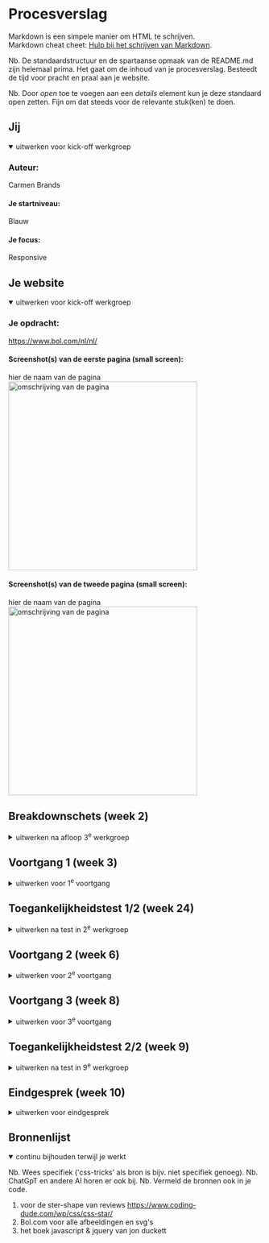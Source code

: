 # Procesverslag
Markdown is een simpele manier om HTML te schrijven.  
Markdown cheat cheet: [Hulp bij het schrijven van Markdown](https://github.com/adam-p/markdown-here/wiki/Markdown-Cheatsheet).

Nb. De standaardstructuur en de spartaanse opmaak van de README.md zijn helemaal prima. Het gaat om de inhoud van je procesverslag. Besteedt de tijd voor pracht en praal aan je website.

Nb. Door *open* toe te voegen aan een *details* element kun je deze standaard open zetten. Fijn om dat steeds voor de relevante stuk(ken) te doen.





## Jij

<details open>
  <summary>uitwerken voor kick-off werkgroep</summary>

  ### Auteur:
  Carmen Brands

  #### Je startniveau:
  Blauw

  #### Je focus:
 Responsive 
 
</details>





## Je website

<details open>
  <summary>uitwerken voor kick-off werkgroep</summary>

  ### Je opdracht:
  https://www.bol.com/nl/nl/

  #### Screenshot(s) van de eerste pagina (small screen): 
  hier de naam van de pagina  
  <img src="readme-images/homescreen.jpg" width="375px" alt="omschrijving van de pagina">

  #### Screenshot(s) van de tweede pagina (small screen):
  hier de naam van de pagina  
  <img src="readme-images/detailpagina.jpg" width="375px" alt="omschrijving van de pagina">
 
</details>





## Breakdownschets (week 2)

<details>
  <summary>uitwerken na afloop 3<sup>e</sup> werkgroep</summary>

  ### de hele pagina: 
  <img src="readme-images/homescreenbreakdown1.jpg" width="375px" alt="breakdown van de hele pagina">
  <img src="readme-images/homescreenbreakdown2.jpg" width="375px" alt="breakdown van de hele pagina">

  ### dynamisch deel (bijv menu): 
  <img src="readme-images/navbreakdown.jpg" width="375px" alt="breakdown van een dynamisch deel">

  ### wellicht nog een dynamisch deel (bijv filter): 
  <img src="readme-images/dummy-plaatje.jpg" width="375px" alt="breakdown van nog een dynamisch deel">

</details>





## Voortgang 1 (week 3)

<details>
  <summary>uitwerken voor 1<sup>e</sup> voortgang</summary>

  ### Stand van zaken
  hier dit ging goed & dit was lastig (neem ook screenshots op van delen van je website en code)
  Goed:
  1. ik had moeite met het opstarten 
  2. de breakdownschets maken ging wel goed
  3. moest alleen de betekenissen van alles weer opzoeken




  ### Verslag van meeting
  
  goed opweg let er alleen op met welke h ik gebruik

</details>


## Toegankelijkheidstest 1/2 (week 24)

<details>
  <summary>uitwerken na test in 2<sup>e</sup> werkgroep</summary>

  ### Bevindingen
  Lijst met je bevindingen die in de test naar voren kwamen:

  #### Screenreader
  Hier korte omschrijving (met indien nodig afbeeldingen)
  Problemen:
  1. Screenreader skipt niet naar de volgende "H" als die niet in beeld is.
  2. Als de screenreader tussen linkjes skipt, leest hij de productinformatie voor zowel op de afbeelding als het tekstje daaronder (dubbele informatie).
  3. Als de gebruiker een item in zijn winkelwagen doet, krijgt hij geen audio-feedback dat dit gelukt is.

  Hier een omschrijving van hoe het opgelost kan worden (met indien nodig afbeeldingen)
  1. -
  2. Een aria-label toevoegen bij de linkjes (a-tags) van producten die ook een afbeelding bevatten en de alt-tekst van de afbeelding leeg laten.
  3. Automatische audio-feedback toevoegen.


  #### Muis en Toetsenbord 
  Hier korte omschrijving (met indien nodig afbeeldingen)
  Wat gaat goed:
  1. Focus state toont door omlijning waar de gebruiker zich op het scherm bevindt met voldoende contrast.
  2. Er zijn veel opties op de homepage, maar bol.com heeft genoeg ruimte per item gekozen zodat de gebruiker niet snel misklikt.
  
  Problemen:
  1. De navigatie opent niet als de gebruiker er met zijn tab-toets op staat en vervolgens op "enter" drukt.
  2. Geen feedback als de gebruiker hovered over: klikbare afbeeldingen, social media buttons en pijltje naar rechts om meer producten in de caroussel te bekijken.
  3. Geen feedback als de gebruiker op een knop klikt (active).
  

  Hier een omschrijving van hoe het opgelost kan worden (met indien nodig afbeeldingen)
  1. -
  2. Hover feedback toevoegen door bijvoorbeeld de kleur van het lettertype aan te passen, de gehele achtergrond van kleur te veranderen, vergroten van de tekst, tekst te omlijnen, etc.
  3. Active state toevoegen zodat gebruikers kunnen zien waar ze geklikt hebben.


  #### Motoriek (shocks, elastiekjes)
  Hier korte omschrijving (met indien nodig afbeeldingen)
  Problemen bij concentratie stoornis:
  1. Er zijn heel veel opties op de home-pagina die het lastig maken om alles in je op te nemen en een actie te kiezen. Bol doet al zijn best om deze keuzes te   beperken, maar het blijft lastig.

  Hier een omschrijving van hoe het opgelost kan worden (met indien nodig afbeeldingen)


  #### Visueel (brillen, contrast, kleurenblind, dark/light). 
  Hier korte omschrijving (met indien nodig afbeeldingen)
  Wat gaat goed:
  1. Central field loss: De gebruiker moet veel van links naar rechts kijken om de gehele content te bekijken. Doordat Bol zijn content in kleine vakjes heeft opgedeeld, blijft het redelijk scanbaar voor deze gebruikers.
  2. Kleurenblindheid heeft geen invloed op het onduidelijk maken van de content omdat het voldoende contrast heeft.
  
  Problemen:
  1. Periphal field loss: Kleine tekst op de site is lastig te lezen, bijvoorbeeld de items in het menu.
  2. Diabetic eye disease: De tekst is opzich leesbaar, maar het blijft lastig.
  3. Bij volledige kleurenblindheid is er geen feedback op de linkjes in de hoverstate in de footer.
  4. Gebruikers met blurred vision kunnen de dunne tekst in bijvoorbeeld de navigatie lastig lezen.
  5. Geen dark-mode beschikbaar
  
 
  Hier een omschrijving van hoe het opgelost kan worden (met indien nodig afbeeldingen)
  Oplossingen:
  1. Periphal field loss: Mogelijkheid geven om de tekstgrootte op de site aan te passen.
  2. Zelfde oplossing als periphal field loss. Zo kan elke gebruiker de site aanpassen op zijn specifieke needs.
  3. Hoverstate in de footer aanpassen door bij hover een lijntje onder de tekst te laten verschijnen.
  4. Mogelijkhed geven om het gewicht van de tekst aan te passen als gebruikers hier behoefte aan hebben.
  5. Dark-modus toevoegen waarbij bol.com meer gebruik maakt van gedempte kleuren en zwart/grijze achtergrond.

</details>





## Voortgang 2 (week 6)

<details>
  <summary>uitwerken voor 2<sup>e</sup> voortgang</summary>

   <img src="readme-images/week6proces.png" width="375px" alt="homepagina">
   <img src="readme-images/week6carouselhtml.png" width="375px" alt="homepagina">

  ### Stand van zaken
  1. Carousel maken
  2. html screenreader friendly maken
  3. opstartproblemen met css en javascript

 ### Verslag van meeting
   1. Bij een input veld (bijvoorbeeld de bol.com zoekbalk) hoort altijd een label. Deze maak je dan visueel onzichtbaar zodat de screenreader hem nog wel ziet.
   2. Bij de zoekbalk zit ook een button zodat de gebruiker na het typen zijn zoekopdracht kan zoeken. Die button moet het type "submit" hebben, omdat je je zoekopdracht submit naar de server
   3. Als het bestand meerdere style sheets heeft, kan het ene style sheet variabele kleuren (e.d.) vanuit andere stylesheets halen.
   4. Scrollen op de main tijdens het openhebben van het menu kan voorkomen worden door overflowY:hidden op de main te zetten zodra het menu opent.



</details>






## Voortgang 3 (week 8)

<details>
  <summary>uitwerken voor 3<sup>e</sup> voortgang</summary>

  ### Stand van zaken
  dit ging goed:
  1. Kopje "Service & Contact" stylen met grid

  dit ging minder:
  1. foutje gemaakt dus geen afbeeldingen opgeslagen dus moest deze opnieuw zetten




  ### Verslag van meeting
goed opweg afbeeldingen er nog inzetten en de code doornemen voor mondeling wat ging wat roestig omdat het door de vakantie wat roestig was geworden

</details>


## Toegankelijkheidstest 2/2 (week 9)

<details>
  <summary>uitwerken na test in 9<sup>e</sup> werkgroep</summary>

  ### Bevindingen
  Lijst met je bevindingen die in de test naar voren kwamen (geef ook aan wat er verbeterd is):

  #### Screenreader
  Hier korte omschrijving (met indien nodig afbeeldingen)
  1. Als de gebruiker het menu opent, zegt de aria-label op de sluitbutton "open menu"
  2. Voor de rest is de code screenreader vriendelijk en kan de gebruiker langs alle kopjes en linkjes skippen.
  3. Goed dat het verborgen menu geskipt wordt en dat de tabtoets niet verdwijnt in het menu
  4. Netjes aria-labels toegepast op punten waar het nodig is


  Hier een omschrijving van hoe het opgelost kan worden
  1. Aria-label tekst aanpassen naar "sluit menu"


  #### Muis en Toetsenbord 
  Hier korte omschrijving (met indien nodig afbeeldingen)
  1. Met tabben kan de gebruiker niet zien waar hij is in de caroussel van categoriën
  2. Voor de rest kan de gebruiker met muis en toetsenbord overal op de site komen en krijgt hij feedback in de verschillende states.

  Hier een omschrijving van hoe het opgelost kan worden
  1. Focus state toevoegen aan carouselitems


  #### Motoriek (shocks, elastiekjes)
  Hier korte omschrijving (met indien nodig afbeeldingen)
  1. De app is goed te bedienen doordat de knoppen een redelijke grootte hebben. Met parkinson schiet de gebruiker af en toe nog wat uit en kan hij misklikken.
  2. Vergeleken met de originele site is deze gebruiksvriendelijker door de grotere knoppen em de grotere tekst

  Hier een omschrijving van hoe het opgelost kan worden
  1. Een modus maken waar de buttons groter zijn zodat de gebruiker minder snel misklikt


  #### Visueel (brillen, contrast, kleurenblind, dark/light). 
  Hier korte omschrijving (met indien nodig afbeeldingen)
  1. Bij blurred vision is sommige tekst lastig te lezen omdat het font dun is
  2. Met de andere visuele beperkingen zoals kleurenblindheid is de site nogsteeds goed leesbaar en is het contrast voldoende
  3. Als de gebruiker inzoomt op de browser (ctrl +) schaalt de content goed mee, dus gebruikers die hier behoefte aan hebben kunnen ook zelf de site vergroten door in te zoomen.


</details>





## Eindgesprek (week 10)

<details>
  <summary>uitwerken voor eindgesprek</summary>

  ### Je uitkomst - karakteristiek screenshots:
  <img src="readme-images/eindbolhome.png" width="375px" alt="eind home">
  <img src="readme-images/eindbolproduct.png" width="375px" alt="eind product">

   ### Dit ging goed/Heb ik geleerd: 
  Korte omschrijving met plaatjes
  1. Zorgen dat met tabben de gebruiker alleen door de navigatie kan als het opengeklapt is met "inset" attribute
  2. Zorgen dat de gebruiker niet over de main kan scrollen als het menu open is met overflow-Y:hidden op de main
  3. Structuur van een tabel en deze eenvoudig stylen
  4. Werken met grid
  5. Werken met positioning


  ### Dit was lastig/Is niet gelukt:
  1. hover/tab styling is lelijk en voelt niet aan als een echte website
  2. Darkmode toegevoegd en gecontroleerd of het contrast hoog genoeg is 
  3. Modus toevoegen met extra dikke/grotere letters voor gebruikers die daar behoefte aan hebben 

  <img src="readme-images/lelijkestyling.png" width="375px" alt="lelijke styling">

</details>



## Bronnenlijst

<details open>
  <summary>continu bijhouden terwijl je werkt</summary>

  Nb. Wees specifiek ('css-tricks' als bron is bijv. niet specifiek genoeg). 
  Nb. ChatGpT en andere AI horen er ook bij.
  Nb. Vermeld de bronnen ook in je code.

   1. voor de ster-shape van reviews https://www.coding-dude.com/wp/css/css-star/
   2. Bol.com  voor alle afbeeldingen en svg's
   3. het boek javascript & jquery van jon duckett

</details>
